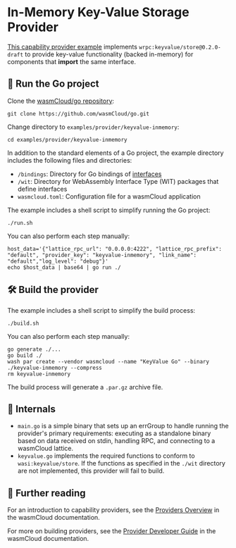 # In-Memory Key-Value Storage Provider

[This capability provider example](https://github.com/wasmCloud/go/tree/main/examples/provider/keyvalue-inmemory) implements `wrpc:keyvalue/store@0.2.0-draft` to provide key-value functionality (backed in-memory) for components that **import** the same interface. 

## 👟 Run the Go project

Clone the [wasmCloud/go repository](https://github.com/wasmcloud/go): 

```shell
git clone https://github.com/wasmCloud/go.git
```

Change directory to `examples/provider/keyvalue-inmemory`:

```shell
cd examples/provider/keyvalue-inmemory
```

In addition to the standard elements of a Go project, the example directory includes the following files and directories:

- `/bindings`: Directory for Go bindings of [interfaces](https://wasmcloud.com/docs/concepts/interfaces)
- `/wit`: Directory for WebAssembly Interface Type (WIT) packages that define interfaces
- `wasmcloud.toml`: Configuration file for a wasmCloud application

The example includes a shell script to simplify running the Go project:

```shell
./run.sh
```

You can also perform each step manually:

```shell
host_data='{"lattice_rpc_url": "0.0.0.0:4222", "lattice_rpc_prefix": "default", "provider_key": "keyvalue-inmemory", "link_name": "default","log_level": "debug"}' 
echo $host_data | base64 | go run ./
```

## 🛠️ Build the provider

The example includes a shell script to simplify the build process:

```shell
./build.sh
```

You can also perform each step manually:

```shell
go generate ./...
go build ./
wash par create --vendor wasmcloud --name "KeyValue Go" --binary ./keyvalue-inmemory --compress
rm keyvalue-inmemory
```

The build process will generate a `.par.gz` archive file.

## 🩻 Internals

- `main.go` is a simple binary that sets up an errGroup to handle running the provider's primary requirements: executing as a standalone binary based on data received on stdin, handling RPC, and connecting to a wasmCloud lattice.
- `keyvalue.go` implements the required functions to conform to `wasi:keyvalue/store`. If the functions as specified in the `./wit` directory are not implemented, this provider will fail to build.

## 📖 Further reading

For an introduction to capability providers, see the [Providers Overview](https://wasmcloud.com/docs/concepts/providers) in the wasmCloud documentation.

For more on building providers, see the [Provider Developer Guide](https://wasmcloud.com/docs/developer/providers/) in the wasmCloud documentation. 
